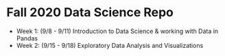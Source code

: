 # Fall 2020 Data Science Repo
* Week 1: (9/8 - 9/11) Introduction to Data Science & working with Data in Pandas
* Week 2: (9/15 - 9/18) Exploratory Data Analysis and Visualizations
